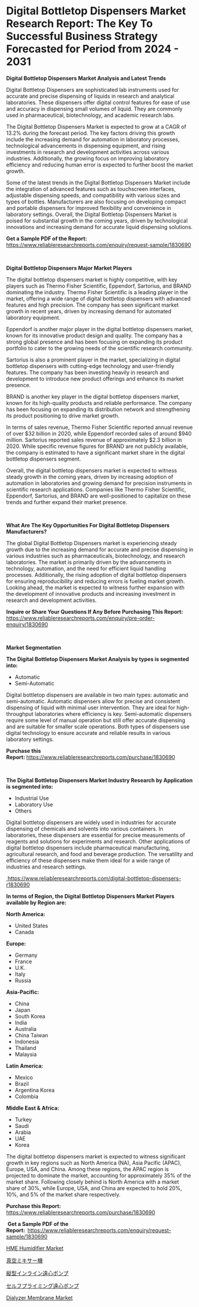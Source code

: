<p><h1>Digital Bottletop Dispensers Market Research Report: The Key To Successful Business Strategy Forecasted for Period from 2024 - 2031</h1></p><p><strong>Digital Bottletop Dispensers Market Analysis and Latest Trends</strong></p>
<p><p>Digital Bottletop Dispensers are sophisticated lab instruments used for accurate and precise dispensing of liquids in research and analytical laboratories. These dispensers offer digital control features for ease of use and accuracy in dispensing small volumes of liquid. They are commonly used in pharmaceutical, biotechnology, and academic research labs.</p><p>The Digital Bottletop Dispensers Market is expected to grow at a CAGR of 13.2% during the forecast period. The key factors driving this growth include the increasing demand for automation in laboratory processes, technological advancements in dispensing equipment, and rising investments in research and development activities across various industries. Additionally, the growing focus on improving laboratory efficiency and reducing human error is expected to further boost the market growth.</p><p>Some of the latest trends in the Digital Bottletop Dispensers Market include the integration of advanced features such as touchscreen interfaces, adjustable dispensing speeds, and compatibility with various sizes and types of bottles. Manufacturers are also focusing on developing compact and portable dispensers for improved flexibility and convenience in laboratory settings. Overall, the Digital Bottletop Dispensers Market is poised for substantial growth in the coming years, driven by technological innovations and increasing demand for accurate liquid dispensing solutions.</p></p>
<p><strong>Get a Sample PDF of the Report:&nbsp;</strong> <a href="https://www.reliableresearchreports.com/enquiry/request-sample/1830690">https://www.reliableresearchreports.com/enquiry/request-sample/1830690</a></p>
<p>&nbsp;</p>
<p><strong>Digital Bottletop Dispensers Major Market Players</strong></p>
<p><p>The digital bottletop dispensers market is highly competitive, with key players such as Thermo Fisher Scientific, Eppendorf, Sartorius, and BRAND dominating the industry. Thermo Fisher Scientific is a leading player in the market, offering a wide range of digital bottletop dispensers with advanced features and high precision. The company has seen significant market growth in recent years, driven by increasing demand for automated laboratory equipment.</p><p>Eppendorf is another major player in the digital bottletop dispensers market, known for its innovative product design and quality. The company has a strong global presence and has been focusing on expanding its product portfolio to cater to the growing needs of the scientific research community.</p><p>Sartorius is also a prominent player in the market, specializing in digital bottletop dispensers with cutting-edge technology and user-friendly features. The company has been investing heavily in research and development to introduce new product offerings and enhance its market presence.</p><p>BRAND is another key player in the digital bottletop dispensers market, known for its high-quality products and reliable performance. The company has been focusing on expanding its distribution network and strengthening its product positioning to drive market growth.</p><p>In terms of sales revenue, Thermo Fisher Scientific reported annual revenue of over $32 billion in 2020, while Eppendorf recorded sales of around $940 million. Sartorius reported sales revenue of approximately $2.3 billion in 2020. While specific revenue figures for BRAND are not publicly available, the company is estimated to have a significant market share in the digital bottletop dispensers segment.</p><p>Overall, the digital bottletop dispensers market is expected to witness steady growth in the coming years, driven by increasing adoption of automation in laboratories and growing demand for precision instruments in scientific research applications. Companies like Thermo Fisher Scientific, Eppendorf, Sartorius, and BRAND are well-positioned to capitalize on these trends and further expand their market presence.</p></p>
<p>&nbsp;</p>
<p><strong>What Are The Key Opportunities For Digital Bottletop Dispensers Manufacturers?</strong></p>
<p><p>The global Digital Bottletop Dispensers market is experiencing steady growth due to the increasing demand for accurate and precise dispensing in various industries such as pharmaceuticals, biotechnology, and research laboratories. The market is primarily driven by the advancements in technology, automation, and the need for efficient liquid handling processes. Additionally, the rising adoption of digital bottletop dispensers for ensuring reproducibility and reducing errors is fueling market growth. Looking ahead, the market is expected to witness further expansion with the development of innovative products and increasing investment in research and development activities.</p></p>
<p><strong>Inquire or Share Your Questions If Any Before Purchasing This Report:</strong> <a href="https://www.reliableresearchreports.com/enquiry/pre-order-enquiry/1830690">https://www.reliableresearchreports.com/enquiry/pre-order-enquiry/1830690</a></p>
<p>&nbsp;</p>
<p><strong>Market Segmentation</strong></p>
<p><strong>The Digital Bottletop Dispensers Market Analysis by types is segmented into:</strong></p>
<p><ul><li>Automatic</li><li>Semi-Automatic</li></ul></p>
<p><p>Digital bottletop dispensers are available in two main types: automatic and semi-automatic. Automatic dispensers allow for precise and consistent dispensing of liquid with minimal user intervention. They are ideal for high-throughput laboratories where efficiency is key. Semi-automatic dispensers require some level of manual operation but still offer accurate dispensing and are suitable for smaller scale operations. Both types of dispensers use digital technology to ensure accurate and reliable results in various laboratory settings.</p></p>
<p><strong>Purchase this Report:&nbsp;</strong><a href="https://www.reliableresearchreports.com/purchase/1830690">https://www.reliableresearchreports.com/purchase/1830690</a></p>
<p>&nbsp;</p>
<p><strong>The Digital Bottletop Dispensers Market Industry Research by Application is segmented into:</strong></p>
<p><ul><li>Industrial Use</li><li>Laboratory Use</li><li>Others</li></ul></p>
<p><p>Digital bottletop dispensers are widely used in industries for accurate dispensing of chemicals and solvents into various containers. In laboratories, these dispensers are essential for precise measurements of reagents and solutions for experiments and research. Other applications of digital bottletop dispensers include pharmaceutical manufacturing, agricultural research, and food and beverage production. The versatility and efficiency of these dispensers make them ideal for a wide range of industries and research settings.</p></p>
<p><a href="https://www.reliableresearchreports.com/digital-bottletop-dispensers-r1830690">&nbsp;https://www.reliableresearchreports.com/digital-bottletop-dispensers-r1830690</a></p>
<p><strong>In terms of Region, the Digital Bottletop Dispensers Market Players available by Region are:</strong></p>
<p>
    <p> <strong> North America: </strong>
        <ul>
            <li>United States</li>
            <li>Canada</li>
        </ul>
        </p> 
    <p> <strong> Europe: </strong>
        <ul>
            <li>Germany</li>
            <li>France</li>
            <li>U.K.</li>
            <li>Italy</li>
            <li>Russia</li>
        </ul>
        </p> 
    <p> <strong> Asia-Pacific: </strong>
        <ul>
            <li>China</li>
            <li>Japan</li>
            <li>South Korea</li>
            <li>India</li>
            <li>Australia</li>
            <li>China Taiwan</li>
            <li>Indonesia</li>
            <li>Thailand</li>
            <li>Malaysia</li>
        </ul>
        </p> 
    <p> <strong> Latin America: </strong>
        <ul>
            <li>Mexico</li>
            <li>Brazil</li>
            <li>Argentina Korea</li>
            <li>Colombia</li>
        </ul>
        </p> 
    <p> <strong> Middle East & Africa: </strong>
        <ul>
            <li>Turkey</li>
            <li>Saudi</li>
            <li>Arabia</li>
            <li>UAE</li>
            <li>Korea</li>
        </ul>
    </p>
    </p>
<p><p>The digital bottletop dispensers market is expected to witness significant growth in key regions such as North America (NA), Asia Pacific (APAC), Europe, USA, and China. Among these regions, the APAC region is projected to dominate the market, accounting for approximately 35% of the market share. Following closely behind is North America with a market share of 30%, while Europe, USA, and China are expected to hold 20%, 10%, and 5% of the market share respectively.</p></p>
<p><strong>Purchase this Report: </strong><a href="https://www.reliableresearchreports.com/purchase/1830690">https://www.reliableresearchreports.com/purchase/1830690</a></p>
<p>&nbsp;<strong>Get a Sample PDF of the Report:&nbsp;&nbsp;</strong><a href="https://www.reliableresearchreports.com/enquiry/request-sample/1830690">https://www.reliableresearchreports.com/enquiry/request-sample/1830690</a></p>
<p><strong></strong></p>
<p><p><a href="https://medium.com/@lawrencekelley6262/hme-humidifier-market-analysis-its-cagr-market-segmentation-and-global-industry-overview-aa214746dbb9">HME Humidifier Market</a></p><p><a href="https://medium.com/@elenorkiehn/%E7%9C%9F%E7%A9%BA%E3%83%9F%E3%82%AD%E3%82%B5%E3%83%BC%E3%83%9E%E3%82%B7%E3%83%B3%E5%B8%82%E5%A0%B4%E8%A6%8F%E6%A8%A1-%E5%B8%82%E5%A0%B4%E5%B1%95%E6%9C%9B%E3%81%A8%E5%B8%82%E5%A0%B4%E4%BA%88%E6%B8%AC-2024%E5%B9%B4%E3%81%8B%E3%82%892031%E5%B9%B4%E3%81%BE%E3%81%A7-c1c038b1153f">真空ミキサー機</a></p><p><a href="https://github.com/one-cool-chick/Market-Research-Report-List-1/blob/main/348462042238.md">縦型インライン遠心ポンプ</a></p><p><a href="https://github.com/avbqbctihcbe2/Market-Research-Report-List-1/blob/main/633399542239.md">セルフプライミング遠心ポンプ</a></p><p><a href="https://medium.com/@enosstark/dialyzer-membrane-market-size-market-outlook-and-market-forecast-2024-to-2031-b6168212e2e9">Dialyzer Membrane Market</a></p></p>